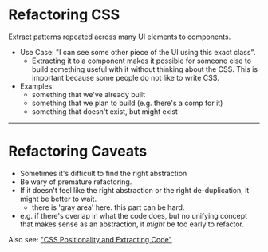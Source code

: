 # Refactoring CSS

Extract patterns repeated across many UI elements to components.
* Use Case: "I can see some other piece of the UI using this exact class".
  * Extracting it to a component makes it possible for someone else to build something useful with it without thinking about the CSS. This is important because some people do not like to write CSS.
* Examples:
  * something that we've already built
  * something that we plan to build (e.g. there's a comp for it)
  * something that doesn't exist, but might exist


---

# Refactoring Caveats

* Sometimes it's difficult to find the right abstraction
* Be wary of premature refactoring.
* If it doesn't feel like the right abstraction or the right de-duplication, it might be better to wait.
  * there is 'gray area' here. this part can be hard.
* e.g. if there's overlap in what the code does, but no unifying concept that makes sense as an abstraction, it _might_ be too early to refactor.


Also see: ["CSS Positionality and Extracting Code"](css-positionality.md)
